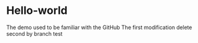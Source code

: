 # Hello-world
The demo used to be familiar with the GitHub
The first modification
delete second by branch test
